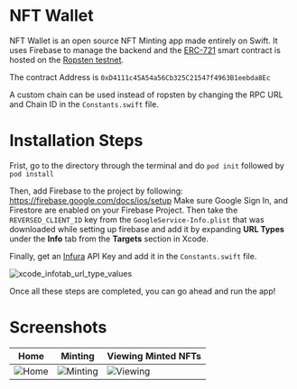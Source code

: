 # NFT Wallet
NFT Wallet is an open source NFT Minting app made entirely on Swift. It uses Firebase to manage the backend and the [ERC-721](https://ethereum.org/en/developers/docs/standards/tokens/erc-721/) smart contract is hosted on the [Ropsten testnet](https://ropsten.etherscan.io/).

The contract Address is ```0xD4111c45A54a56Cb325C21547f4963B1eebda8Ec```

A custom chain can be used instead of ropsten by changing the RPC URL and Chain ID in the ```Constants.swift``` file.


# Installation Steps

Frist, go to the directory through the terminal and do ```pod init``` followed by ```pod install```

Then, add Firebase to the project by following: https://firebase.google.com/docs/ios/setup
Make sure Google Sign In, and Firestore are enabled on your Firebase Project.
Then take the ```REVERSED_CLIENT_ID``` key from the ```GoogleService-Info.plist``` that was downloaded while setting up firebase and add it by expanding **URL Types** under the **Info** tab from the **Targets** section in Xcode.

Finally, get an [Infura](https://infura.io/) API Key and add it in the ```Constants.swift``` file.

![xcode_infotab_url_type_values](https://user-images.githubusercontent.com/28078556/141632037-da85591c-3f92-431d-9409-64c68f50f1c6.png)

Once all these steps are completed, you can go ahead and run the app!

# Screenshots

Home                       |  Minting                  |  Viewing Minted NFTs
:-------------------------:|:-------------------------:|:-------------------------
![Home](https://user-images.githubusercontent.com/28078556/141640515-1423d4e2-44bb-4e34-a9ae-4e70a21edb02.png)  |  ![Minting](https://user-images.githubusercontent.com/28078556/141640756-aaa3a436-f27a-4384-b70d-f5dba79cbd4c.png)  | ![Viewing](https://user-images.githubusercontent.com/28078556/141641008-46720c4d-db82-42b8-8a59-2027787c6876.png)
